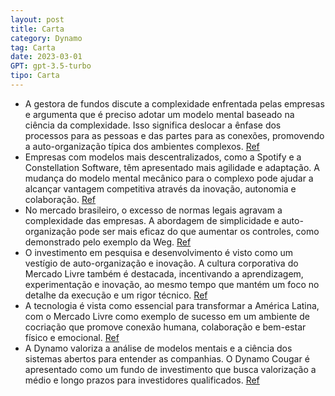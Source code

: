```yaml
---
layout: post
title: Carta
category: Dynamo
tag: Carta
date: 2023-03-01
GPT: gpt-3.5-turbo
tipo: Carta
---
```


- A gestora de fundos discute a complexidade enfrentada pelas empresas e argumenta que é preciso adotar um modelo mental baseado na ciência da complexidade. Isso significa deslocar a ênfase dos processos para as pessoas e das partes para as conexões, promovendo a auto-organização típica dos ambientes complexos. 
<a href="#" onclick="search_on_pdf('iniciativas. O ambiente mais densamente conectado é terra fértil para acidentes, descontinuidades e')">Ref</a>
- Empresas com modelos mais descentralizados, como a Spotify e a Constellation Software, têm apresentado mais agilidade e adaptação. A mudança do modelo mental mecânico para o complexo pode ajudar a alcançar vantagem competitiva através da inovação, autonomia e colaboração. 
<a href="#" onclick="search_on_pdf('Naturalmente, a autonomia dos times se alinha com as prioridades e estratégias corporativas. Tal a')">Ref</a>
- No mercado brasileiro, o excesso de normas legais agravam a complexidade das empresas. A abordagem de simplicidade e auto-organização pode ser mais eficaz do que aumentar os controles, como demonstrado pelo exemplo da Weg. 
<a href="#" onclick="search_on_pdf('O resultado destas ações não tem sido satisfatório. As companhias se tornam burocráticas, patinam e')">Ref</a>
- O investimento em pesquisa e desenvolvimento é visto como um vestígio de auto-organização e inovação. A cultura corporativa do Mercado Livre também é destacada, incentivando a aprendizagem, experimentação e inovação, ao mesmo tempo que mantém um foco no detalhe da execução e um rigor técnico. 
<a href="#" onclick="search_on_pdf('como autonomia, inovação e criatividade são aspi-rações perfeitamente compatíveis com o exercício d')">Ref</a>
- A tecnologia é vista como essencial para transformar a América Latina, com o Mercado Livre como exemplo de sucesso em um ambiente de cocriação que promove conexão humana, colaboração e bem-estar físico e emocional. 
<a href="#" onclick="search_on_pdf('tecnologia, que por sua vez, resulta de um ambiente de trabalho onde se cultiva uma experiência de ')">Ref</a>
- A Dynamo valoriza a análise de modelos mentais e a ciência dos sistemas abertos para entender as companhias. O Dynamo Cougar é apresentado como um fundo de investimento que busca valorização a médio e longo prazos para investidores qualificados.
<a href="#" onclick="search_on_pdf('possíveis interpretações equivocadas do leitor em uma decisão de investimento/desinvestimento. O Dy')">Ref</a>
